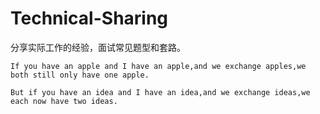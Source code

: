 # Technical-Sharing
分享实际工作的经验，面试常见题型和套路。
```
If you have an apple and I have an apple,and we exchange apples,we both still only have one apple.

But if you have an idea and I have an idea,and we exchange ideas,we each now have two ideas.
```

